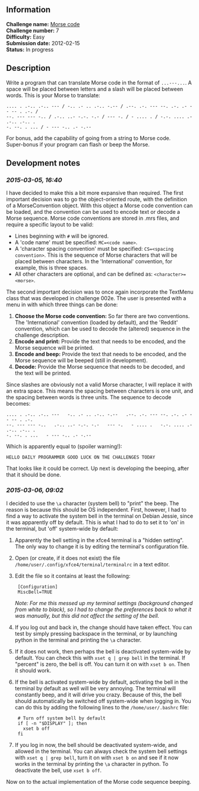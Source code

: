 ## Information

**Challenge name:** [Morse code](http://www.reddit.com/r/dailyprogrammer/comments/pr2xr/2152012_challenge_7_easy/)  
**Challenge number:** 7  
**Difficulty:** Easy  
**Submission date:** 2012-02-15  
**Status:** In progress

## Description

Write a program that can translate Morse code in the format of `...---...`. A space will
be placed between letters and a slash will be placed between words. This is your Morse
to translate:

    .... . .-.. .-.. --- / -.. .- .. .-.. -.-- / .--. .-. --- --. .-. .- -- -- . .-. / 
    --. --- --- -.. / .-.. ..- -.-. -.- / --- -. / - .... . / -.-. .... .- .-.. .-.. . 
    -. --. . ... / - --- -.. .- -.--

For bonus, add the capability of going from a string to Morse code.  
Super-bonus if your program can flash or beep the Morse.

## Development notes

### *2015-03-05, 16:40*  
I have decided to make this a bit more expansive than required. The first important decision
was to go the object-oriented route, with the definition of a MorseConvention object. With
this object a Morse code convention can be loaded, and the convention can be used to encode
text or decode a Morse sequence. Morse code conventions are stored in .mrs files, and require
a specific layout to be valid:

- Lines beginning with `#` will be ignored.
- A 'code name' must be specified: `MC=<code name>`.
- A 'character spacing convention' must be specified: `CS=<spacing convention>`. This is the
  sequence of Morse characters that will be placed between characters. In the 'International'
  convention, for example, this is three spaces.
- All other characters are optional, and can be defined as: `<character>=<morse>`.

The second important decision was to once again incorporate the TextMenu class that was
developed in challenge 002e. The user is presented with a menu in with which three things
can be done:

1. **Choose the Morse code convention:** So far there are two conventions. The 'International'
   convention (loaded by default), and the 'Reddit' convention, which can be used to decode
   the (altered) sequence in the challenge description.
2. **Encode and print:** Provide the text that needs to be encoded, and the Morse sequence will
   be printed.
3. **Encode and beep:** Provide the text that needs to be encoded, and the Morse sequence will
   be beeped (still in development).
4. **Decode:** Provide the Morse sequence that needs to be decoded, and the text will be
   printed.   

Since slashes are obviously not a valid Morse character, I will replace it with an extra
space. This means the spacing between characters is one unit, and the spacing between
words is three units. The sequence to decode becomes:

    .... . .-.. .-.. ---   -.. .- .. .-.. -.--   .--. .-. --- --. .-. .- -- -- . .-.   
    --. --- --- -..   .-.. ..- -.-. -.-   --- -.   - .... .   -.-. .... .- .-.. .-.. . 
    -. --. . ...   - --- -.. .- -.--

Which is apparently equal to (spoiler warning!):

    HELLO DAILY PROGRAMMER GOOD LUCK ON THE CHALLENGES TODAY

That looks like it could be correct. Up next is developing the beeping, after that it should
be done.

### *2015-03-06, 09:02*  
I decided to use the `\a` character (system bell) to "print" the beep. The reason is because
this should be OS independent. First, however, I had to find a way to activate the system bell
in the terminal on Debian Jessie, since it was apparently off by default. This is what I had
to do to set it to 'on' in the terminal, but 'off' system-wide by default:

1. Apparently the bell setting in the xfce4 terminal is a "hidden setting". The only way to
   change it is by editing the terminal's configuration file.
2. Open (or create, if it does not exist) the file `/home/user/.config/xfce4/terminal/terminalrc`
   in a text editor.
2. Edit the file so it contains at least the following:

        [Configuration]
        MiscBell=TRUE

   *Note: For me this messed up my terminal settings (background changed from white to black),
   so I had to change the preferences back to what it was manually, but this did not affect
   the setting of the bell.*

3. If you log out and back in, the change should have taken effect. You can test by simply
   pressing backspace in the terminal, or by launching python in the terminal and printing
   the `\a` character.
4. If it does not work, then perhaps the bell is deactivated system-wide by default. You
   can check this with `xset q | grep bell` in the terminal. If "percent" is zero,
   the bell is off. You can turn it on with `xset b on`. Then it should work.
5. If the bell is activated system-wide by default, activating the bell in the terminal by
   default as well will be very annoying. The terminal will constantly beep, and it will
   drive you crazy. Because of this, the bell should automatically be switched off system-wide
   when logging in. You can do this by adding the following lines to the `/home/user/.bashrc`
   file:

        # Turn off system bell by default
        if [ -n "$DISPLAY" ]; then
          xset b off
        fi

6. If you log in now, the bell should be deactivated system-wide, and allowed in the
   terminal. You can always check the system bell settings with `xset q | grep bell`,
   turn it on with `xset b on` and see if it now works in the terminal by printing the `\a`
   character in python. To deactivate the bell, use `xset b off`.

Now on to the actual implementation of the Morse code sequence beeping.
